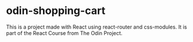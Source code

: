 # odin-shopping-cart
This is a project made with React using react-router and css-modules. It is part of the React Course from The Odin Project.

